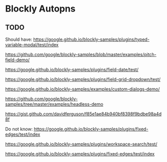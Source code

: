 # Blockly Autopns


## TODO

Should have:
https://google.github.io/blockly-samples/plugins/typed-variable-modal/test/index

https://github.com/google/blockly-samples/blob/master/examples/pitch-field-demo/

https://google.github.io/blockly-samples/plugins/field-date/test/

https://google.github.io/blockly-samples/plugins/field-grid-dropdown/test/

https://google.github.io/blockly-samples/examples/custom-dialogs-demo/


https://github.com/google/blockly-samples/tree/master/examples/headless-demo


https://gist.github.com/davidferguson/f85e1ae84b940bf8398f9bdbe98a4d8f

Do not know:
https://google.github.io/blockly-samples/plugins/fixed-edges/test/index

https://google.github.io/blockly-samples/plugins/workspace-search/test/

https://google.github.io/blockly-samples/plugins/fixed-edges/test/index
